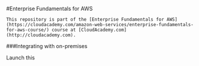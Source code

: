 #Enterprise Fundamentals for AWS



	This repository is part of the [Enterprise Fundamentals for AWS](https://cloudacademy.com/amazon-web-services/enterprise-fundamentals-for-aws-course/) course at [CloudAcademy.com](http://cloudacademy.com).

###Integrating with on-premises

Launch this 

